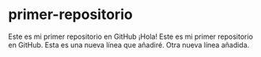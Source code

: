 # primer-repositorio
Este es mi primer repositorio en GitHub
¡Hola! Este es mi primer repositorio en GitHub.
Esta es una nueva línea que añadiré.
Otra nueva línea añadida.
